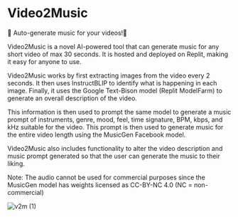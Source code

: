 # Video2Music

🎵 Auto-generate music for your videos!🎵

Video2Music is a novel AI-powered tool that can generate music for any short video of max 30 seconds. It is hosted and deployed on Replit, making it easy for anyone to use.

Video2Music works by first extracting images from the video every 2 seconds. It then uses InstructBLIP to identify what is happening in each image. Finally, it uses the Google Text-Bison model (Replit ModelFarm) to generate an overall description of the video.

This information is then used to prompt the same model to generate a music prompt of instruments, genre, mood, feel, time signature, BPM, kbps, and kHz suitable for the video. This prompt is then used to generate music for the entire video length using the MusicGen Facebook model.

Video2Music also includes functionality to alter the video description and music prompt generated so that the user can generate the music to their liking.

Note: The audio cannot be used for commercial purposes since the MusicGen model has weights licensed as CC-BY-NC 4.0 (NC = non-commercial)

![v2m (1)](https://github.com/sam9111/Video2Music/assets/60708693/6a147ea8-6e5d-4860-9741-0c46b3977f14)
